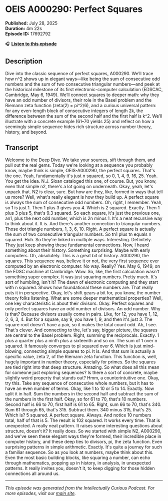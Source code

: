 # OEIS A000290: Perfect Squares

**Published:** July 28, 2025  
**Duration:** 4m 22s  
**Episode ID:** 17692792

🎧 **[Listen to this episode](https://intellectuallycurious.buzzsprout.com/2529712/episodes/17692792-oeis-a000290-perfect-squares)**

## Description

Dive into the classic sequence of perfect squares, A000290. We’ll trace how n^2 shows up in elegant ways—like being the sum of consecutive odd numbers and the sum of two consecutive triangular numbers—and peek at the historical milestone of its first electronic-computer calculation (EDSCAC, Cambridge, May 6, 1949). We’ll connect squares to deeper math: why they have an odd number of divisors, their role in the Basel problem and the Riemann zeta function (zeta(2) = pi^2/6), and a curious universal pattern: for any even-length block of consecutive integers of length 2k, the difference between the sum of the second half and the first half is k^2. We’ll illustrate with a concrete example (61–70 yields 25) and reflect on how a seemingly simple sequence hides rich structure across number theory, history, and beyond.

## Transcript

Welcome to the Deep Dive. We take your sources, sift through them, and pull out the real gems. Today we're looking at a sequence you probably know, maybe think is simple, OEIS-A000290, the perfect squares. That's the one. Yeah, fundamentally it's just n squared, so 0, 1, 4, 9, 16, 25. Yeah. You get the idea. N.J. Sloan cataloged this one, of course. But, you know, even that simple n2, there's a lot going on underneath. Okay, yeah, let's unpack that. N2 is clear, sure. But how are they, like, formed in ways that tell us more? Well, what's really elegant is how they build up. A perfect square is always the sum of consecutive odd numbers. Oh, right, I remember. Yeah, so 1 is just 1. Then 1 plus 3 gives you 4. Which is 2 squared. Exactly. Then 1 plus 3 plus 5, that's 9.3 squared. So each square, it's just the previous one, an1, plus the next odd number, which is 2n minus 1. It's a neat recursive way to think about it. It is. And there's another connection to triangular numbers. Those dot triangle numbers, 1, 3, 6, 10. Right. A perfect square is actually the sum of two consecutive triangular numbers. So tn1 plus tn equals n squared. Huh. So they're linked in multiple ways. Interesting. Definitely. They just keep showing these fundamental connections. Now, I heard something about their history. Something surprising. Maybe with early computers. Oh, absolutely. This is a great bit of history. A000290, the squares. This sequence was, believe it or not, the very first sequence ever computed by an electronic computer. No way. Really? Yes. May 6, 1949, on the EDSC machine at Cambridge. Wow. So, like, the first calculation wasn't something super complex. It was just squaring numbers. Pretty much. It's sort of humbling, isn't it? The dawn of electronic computing and they start with n squared. Shows how foundational these numbers are. That really puts it in perspective. Okay, let's shift gears a bit for, you know, the number theory folks listening. What are some deeper mathematical properties? Well, one key characteristic is about their divisors. Okay. Perfect squares and only perfect squares have an odd number of divisors. An odd number. Why is that? Because divisors usually come in pairs. Like, for 12, you have 1, 12, 2, 6, 3, 4. But for a square, say 9, you have 1, 9, and then it's just 3. The square root doesn't have a pair, so it makes the total count odd. Ah, I see. That's clever. And connecting to the, let's say, bigger picture, the squares are central to the Basel problem. Right, summing the reciprocals. Exactly. 1 plus a quarter plus a ninth plus a sixteenth and so on. The sum of 1 over n squared. It famously converges to pi squared over 6. Which is just mind-blowing, connecting simple squares to pi. It is. And that sum is actually a specific value, zeta 2, of the Riemann zeta function. This function is, well, hugely important in number theory, especially for primes. So the squares are tied right into that deep structure. Amazing. So what does all this mean for someone just exploring sequences? Is there a sort of concrete, maybe slightly weird property that stands out? Hmm, a counterintuitive one. Okay, try this. Take any sequence of consecutive whole numbers, but it has to have an even number of terms. Okay, like 1 to 10 or 5 to 14. Exactly. Now split it in half. Sum the numbers in the second half and subtract the sum of the numbers in the first half. Okay, so for 61 to 70, that's 10 numbers. Second half is 66 to 70, first half is 61 to 65. Right, sum 66 to 70, that's 340. Sum 61 through 65, that's 315. Subtract them. 340 minus 315, that's 25. Which is? 5 squared. A perfect square. Always. And notice 10 numbers total, half of that is 5. The result is 102 squared. It works every time. That is unexpected. A really neat pattern. It raises some interesting questions about structure, doesn't it? It really does. So we started with simple N2, A000290, and we've seen these elegant ways they're formed, their incredible place in computer history, and these deep ties to divisors, pi, the zeta function. Even surprising patterns in simple arithmetic. Exactly. It's quite a journey for such a familiar sequence. So as you look at numbers, maybe think about this. Even the most basic building blocks, like squaring a number, can echo through mathematics, popping up in history, in analysis, in unexpected patterns. It really invites you, doesn't it, to keep digging for those hidden connections all around us.

---
*This episode was generated from the Intellectually Curious Podcast. For more episodes, visit our [main site](https://intellectuallycurious.buzzsprout.com).*
